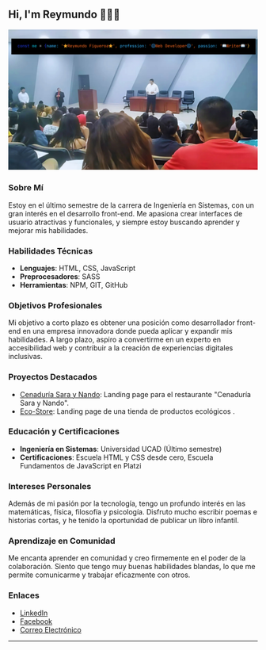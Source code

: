 ## Hi, I'm Reymundo 👋🧑‍💻

![Portada Reymundo](./Portada-Reymundo.png)

### Sobre Mí
Estoy en el último semestre de la carrera de Ingeniería en Sistemas, con un gran interés en el desarrollo front-end. Me apasiona crear interfaces de usuario atractivas y funcionales, y siempre estoy buscando aprender y mejorar mis habilidades.

### Habilidades Técnicas
- **Lenguajes**: HTML, CSS, JavaScript
- **Preprocesadores**: SASS
- **Herramientas**: NPM, GIT, GitHub

### Objetivos Profesionales
Mi objetivo a corto plazo es obtener una posición como desarrollador front-end en una empresa innovadora donde pueda aplicar y expandir mis habilidades. A largo plazo, aspiro a convertirme en un experto en accesibilidad web y contribuir a la creación de experiencias digitales inclusivas.

### Proyectos Destacados
- [Cenaduría Sara y Nando](https://github.com/reymundofigueroa/Cenaduria-Sara-y-Nando): Landing page para el restaurante "Cenaduría Sara y Nando".
- [Eco-Store](https://reymundofigueroa.github.io/Eco-store/): Landing page de una tienda de productos ecológicos .

### Educación y Certificaciones
- **Ingeniería en Sistemas**: Universidad UCAD (Último semestre)
- **Certificaciones**: Escuela HTML y CSS desde cero, Escuela Fundamentos de JavaScript en Platzi

### Intereses Personales
Además de mi pasión por la tecnología, tengo un profundo interés en las matemáticas, física, filosofía y psicología. Disfruto mucho escribir poemas e historias cortas, y he tenido la oportunidad de publicar un libro infantil.

### Aprendizaje en Comunidad
Me encanta aprender en comunidad y creo firmemente en el poder de la colaboración. Siento que tengo muy buenas habilidades blandas, lo que me permite comunicarme y trabajar eficazmente con otros.

### Enlaces
- [LinkedIn](https://www.linkedin.com/in/reymundo-fernando-figueroa-romo-35000b274/)
- [Facebook](https://www.facebook.com/reymundo.figueroa.3/)
- [Correo Electrónico](reymundo_124@hotmail.com)

---
<!--
**reymundofigueroa/reymundofigueroa** is a ✨ _special_ ✨ repository because its `README.md` (this file) appears on your GitHub profile.

Here are some ideas to get you started:

- 🔭 I’m currently working on ...
- 🌱 I’m currently learning ...
- 👯 I’m looking to collaborate on ...
- 🤔 I’m looking for help with ...
- 💬 Ask me about ...
- 📫 How to reach me: ...
- 😄 Pronouns: ...
- ⚡ Fun fact: ...
-->

